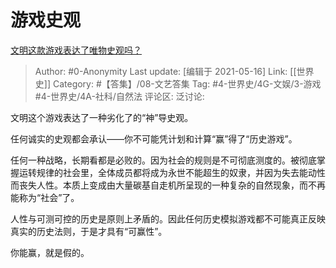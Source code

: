 # 游戏史观
[文明这款游戏表达了唯物史观吗？](https://www.zhihu.com/question/299638951/answer/580331271)

> Author: #0-Anonymity
> Last update: [编辑于 2021-05-16]
> Link: [[世界史]]
> Category: #【答集】/08-文艺答集
> Tag: #4-世界史/4G-文娱/3-游戏 #4-世界史/4A-社科/自然法
> 评论区:
> 泛讨论:

文明这个游戏表达了一种劣化了的“神”导史观。

任何诚实的史观都会承认——你不可能凭计划和计算“赢”得了“历史游戏”。

任何一种战略，长期看都是必败的。因为社会的规则是不可彻底测度的。被彻底掌握运转规律的社会里，全体成员都将成为永世不能超生的奴隶，并因为失去能动性而丧失人性。本质上变成由大量碳基自走机所呈现的一种复杂的自然现象，而不再能称为“社会”了。

人性与可测可控的历史是原则上矛盾的。因此任何历史模拟游戏都不可能真正反映真实的历史法则，于是才具有“可赢性”。

你能赢，就是假的。
